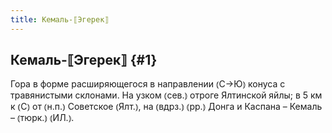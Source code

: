 ```yaml
---
title: Кемаль-⟦Эгерек⟧
---
```

## Кемаль-⟦Эгерек⟧ {#1}

Гора в форме расширяющегося в направлении ⦅С→Ю⦆ конуса с травянистыми склонами. На узком ⦅сев.⦆ отроге Ялтинской яйлы; в 5 км к ⦅С⦆ от ⦅н.п.⦆ Советское ⦅Ялт.⦆, на ⦅вдрз.⦆ ⦅рр.⦆ Донга и Каспана – Кемаль – ⦅тюрк.⦆ ⦅ИЛ.⦆.
